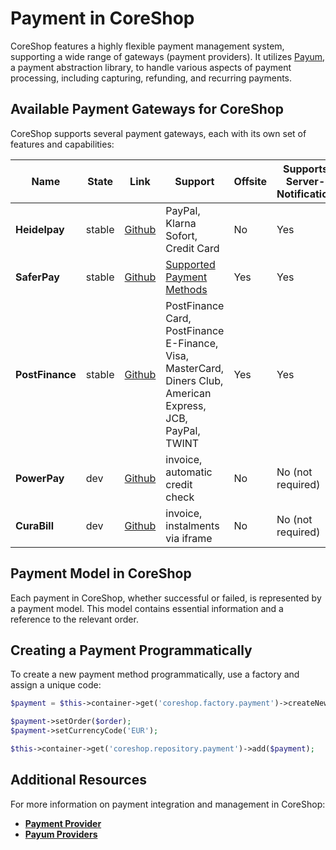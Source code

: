 # Payment in CoreShop

CoreShop features a highly flexible payment management system, supporting a wide range of gateways (payment providers).
It utilizes [Payum](https://github.com/payum/payum), a payment abstraction library, to handle various aspects of payment
processing, including capturing, refunding, and recurring payments.

## Available Payment Gateways for CoreShop

CoreShop supports several payment gateways, each with its own set of features and capabilities:

| Name            | State  | Link                                                         | Support                                                                                                      | Offsite | Supports Server-Notification | Supports Refund |
|-----------------|--------|--------------------------------------------------------------|--------------------------------------------------------------------------------------------------------------|---------|------------------------------|-----------------|
| **Heidelpay**   | stable | [Github](https://github.com/coreshop/PayumHeidelpayBundle)   | PayPal, Klarna Sofort, Credit Card                                                                           | No      | Yes                          | No              |
| **SaferPay**    | stable | [Github](https://github.com/coreshop/PayumSaferpayBundle)    | [Supported Payment Methods](https://saferpay.github.io/sndbx/index.html#paymentmethods)                      | Yes     | Yes                          | Partially       |
| **PostFinance** | stable | [Github](https://github.com/coreshop/PayumPostFinanceBundle) | PostFinance Card, PostFinance E-Finance, Visa, MasterCard, Diners Club, American Express, JCB, PayPal, TWINT | Yes     | Yes                          | No              |
| **PowerPay**    | dev    | [Github](https://github.com/coreshop/PayumPowerpayBundle)    | invoice, automatic credit check                                                                              | No      | No (not required)            | No              |
| **CuraBill**    | dev    | [Github](https://github.com/coreshop/PayumCurabillBundle)    | invoice, instalments via iframe                                                                              | No      | No (not required)            | No              |

## Payment Model in CoreShop

Each payment in CoreShop, whether successful or failed, is represented by a payment model. This model contains essential
information and a reference to the relevant order.

## Creating a Payment Programmatically

To create a new payment method programmatically, use a factory and assign a unique code:

```php
$payment = $this->container->get('coreshop.factory.payment')->createNew();

$payment->setOrder($order);
$payment->setCurrencyCode('EUR');

$this->container->get('coreshop.repository.payment')->add($payment);
```

## Additional Resources

For more information on payment integration and management in CoreShop:

- **[Payment Provider](./01_Payment_Provider.md)**
- **[Payum Providers](./03_Payum_Providers.md)**
